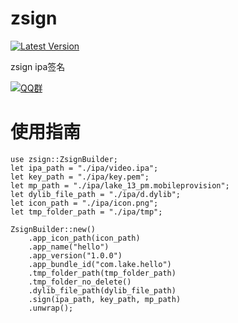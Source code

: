 # zsign
[![Latest Version](https://img.shields.io/crates/v/zsign.svg)](https://crates.io/crates/zsign)

zsign ipa签名

[![QQ群](https://img.shields.io/badge/QQ%E7%BE%A4-799168925-blue)](http://qm.qq.com/cgi-bin/qm/qr?_wv=1027&k=dLoye8pBcO60zGzqLjGO0l-GgMIaf6wQ&authKey=LfxBdZ5A%2F9eWJbKpzTcuWPjmQu5UdIJ3TVTpqRAQYkCID50WLkYoIXcGxGKzupG3&noverify=0&group_code=799168925)

# 使用指南
```
use zsign::ZsignBuilder;
let ipa_path = "./ipa/video.ipa";
let key_path = "./ipa/key.pem";
let mp_path = "./ipa/lake_13_pm.mobileprovision";
let dylib_file_path = "./ipa/d.dylib";
let icon_path = "./ipa/icon.png";
let tmp_folder_path = "./ipa/tmp";

ZsignBuilder::new()
    .app_icon_path(icon_path)
    .app_name("hello")
    .app_version("1.0.0")
    .app_bundle_id("com.lake.hello")
    .tmp_folder_path(tmp_folder_path)
    .tmp_folder_no_delete()
    .dylib_file_path(dylib_file_path)
    .sign(ipa_path, key_path, mp_path)
    .unwrap();
```